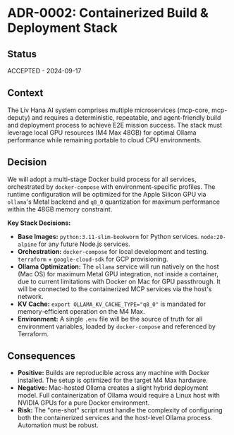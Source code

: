 # ADR-0002: Containerized Build & Deployment Stack

## Status

ACCEPTED - 2024-09-17

## Context

The Liv Hana AI system comprises multiple microservices (mcp-core, mcp-deputy) and requires a deterministic, repeatable, and agent-friendly build and deployment process to achieve E2E mission success. The stack must leverage local GPU resources (M4 Max 48GB) for optimal Ollama performance while remaining portable to cloud CPU environments.

## Decision

We will adopt a multi-stage Docker build process for all services, orchestrated by `docker-compose` with environment-specific profiles. The runtime configuration will be optimized for the Apple Silicon GPU via `ollama`'s Metal backend and `q8_0` quantization for maximum performance within the 48GB memory constraint.

**Key Stack Decisions:**

* **Base Images:** `python:3.11-slim-bookworm` for Python services. `node:20-alpine` for any future Node.js services.
* **Orchestration:** `docker-compose` for local development and testing. `terraform` + `google-cloud-sdk` for GCP provisioning.
* **Ollama Optimization:** The `ollama` service will run natively on the host (Mac OS) for maximum Metal GPU integration, not inside a container, due to current limitations with Docker on Mac for GPU passthrough. It will be connected to the containerized MCP services via the host's network.
* **KV Cache:** `export OLLAMA_KV_CACHE_TYPE="q8_0"` is mandated for memory-efficient operation on the M4 Max.
* **Environment:** A single `.env` file will be the source of truth for all environment variables, loaded by `docker-compose` and referenced by Terraform.

## Consequences

* **Positive:** Builds are reproducible across any machine with Docker installed. The setup is optimized for the target M4 Max hardware.
* **Negative:** Mac-hosted Ollama creates a slight hybrid deployment model. Full containerization of Ollama would require a Linux host with NVIDIA GPUs for a pure Docker environment.
* **Risk:** The "one-shot" script must handle the complexity of configuring both the containerized services and the host-level Ollama process. Automation must be robust.
